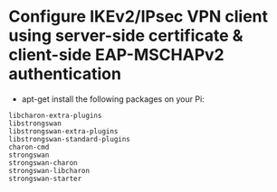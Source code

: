 # Configure IKEv2/IPsec VPN client using server-side certificate & client-side EAP-MSCHAPv2 authentication

- apt-get install the following packages on your Pi:
```
libcharon-extra-plugins
libstrongswan
libstrongswan-extra-plugins
libstrongswan-standard-plugins
charon-cmd
strongswan
strongswan-charon
strongswan-libcharon
strongswan-starter
```
